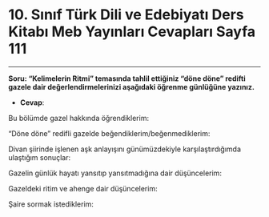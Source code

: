 # 10. Sınıf Türk Dili ve Edebiyatı Ders Kitabı Meb Yayınları Cevapları Sayfa 111

---

**Soru: “Kelimelerin Ritmi” temasında tahlil ettiğiniz “döne döne” redifti gazele dair değerlendirmelerinizi aşağıdaki öğrenme günlüğüne yazınız.**

-   **Cevap**:

Bu bölümde gazel hakkında öğrendiklerim:

 “Döne döne” redifli gazelde beğendiklerim/beğenmediklerim:

 Divan şiirinde işlenen aşk anlayışını günümüzdekiyle karşılaştırdığımda ulaştığım sonuçlar:

 Gazelin günlük hayatı yansıtıp yansıtmadığına dair düşüncelerim:

 Gazeldeki ritim ve ahenge dair düşüncelerim:

 Şaire sormak istediklerim: